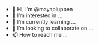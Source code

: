 - 👋 Hi, I’m @mayapluppen
- 👀 I’m interested in ...
- 🌱 I’m currently learning ...
- 💞️ I’m looking to collaborate on ...
- 📫 How to reach me ...

<!---
mayapluppen/mayapluppen is a ✨ special ✨ repository because its `README.md` (this file) appears on your GitHub profile.
You can click the Preview link to take a look at your changes.
--->
